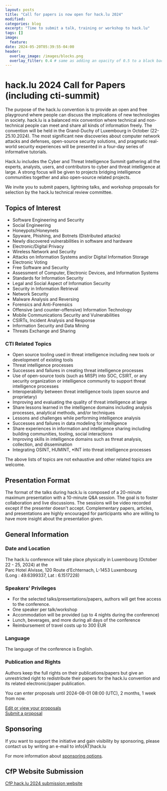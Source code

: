 ```yaml
---
layout: posts
title: "Call for papers is now open for hack.lu 2024"
modified:
categories: blog
excerpt: "Time to submit a talk, training or workshop to hack.lu"
tags: []
image:
  feature:
date: 2024-05-20T05:39:55-04:00
header:
  overlay_image: /images/blocks.png
  overlay_filter: 0.4 # same as adding an opacity of 0.5 to a black background
---
```


# hack.lu 2024 Call for Papers (including cti-summit)

The purpose of the hack.lu convention is to provide an open and free playground where people can discuss the implications of new technologies in society. hack.lu is a balanced mix convention where technical and non-technical people can meet and share all kinds of information freely. The convention will be held in the Grand-Duchy of Luxembourg in October (22-25.10.2024). The most significant new discoveries about computer network attacks and defenses, open-source security solutions, and pragmatic real-world security experiences will be presented in a four-day series of informative tutorials.

Hack.lu includes the Cyber and Threat Intelligence Summit gathering all the experts, analysts, users, and contributors to cyber and threat intelligence at large. A strong focus will be given to projects bridging intelligence communities together and also open-source related projects.

We invite you to submit papers, lightning talks, and workshop proposals for selection by the hack.lu technical review committee.

## Topics of Interest

- Software Engineering and Security
- Social Engineering
- Honeypots/Honeynets
- Spyware, Phishing, and Botnets (Distributed attacks)
- Newly discovered vulnerabilities in software and hardware
- Electronic/Digital Privacy
- Wireless Network and Security
- Attacks on Information Systems and/or Digital Information Storage
- Electronic Voting
- Free Software and Security
- Assessment of Computer, Electronic Devices, and Information Systems
- Standards for Information Security
- Legal and Social Aspect of Information Security
- Security in Information Retrieval
- Network Security
- Malware Analysis and Reversing
- Forensics and Anti-Forensics
- Offensive (and counter-offensive) Information Technology
- Mobile Communications Security and Vulnerabilities
- CSIRTs, Incident Analysis and Response
- Information Security and Data Mining
- Threats Exchange and Sharing

### CTI Related Topics

- Open source tooling used in threat intelligence including new tools or development of existing tools
- Threat intelligence processes
- Successes and failures in creating threat intelligence processes
- Use of open-source tools (such as MISP) into SOC, CSIRT, or any security organization or intelligence community to support threat intelligence processes
- Interoperability between threat intelligence tools (open source and proprietary)
- Improving and evaluating the quality of threat intelligence at large
- Share lessons learned in the intelligence domains including analysis processes, analytical methods, and/or techniques
- Lessons and challenges while performing intelligence analysis
- Successes and failures in data modeling for intelligence
- Share experiences in information and intelligence sharing including building communities, tooling, social interactions
- Improving skills in intelligence domains such as threat analysis, collection, and dissemination
- Integrating OSINT, HUMINT, *INT into threat intelligence processes

The above lists of topics are not exhaustive and other related topics are welcome.

## Presentation Format

The format of the talks during hack.lu is composed of a 20-minute maximum presentation with a 10-minute Q&A session. The goal is to foster collaboration and live discussions. The sessions will be video recorded except if the presenter doesn't accept. Complementary papers, articles, and presentations are highly encouraged for participants who are willing to have more insight about the presentation given.

## General Information

### Date and Location

The hack.lu conference will take place physically in Luxembourg (October 22 - 25, 2024) at the  
Parc Hotel Alvisse, 120 Route d’Echternach, L-1453 Luxembourg  
(Long : 49.6399337, Lat : 6.1517228)

### Speakers’ Privileges

- For the selected talks/presentations/papers, authors will get free access to the conference.
- One speaker per talk/workshop
- Accommodation will be provided (up to 4 nights during the conference)
- Lunch, beverages, and more during all days of the conference
- Reimbursement of travel costs up to 300 EUR

### Language

The language of the conference is English.

### Publication and Rights

Authors keep the full rights on their publications/papers but give an unrestricted right to redistribute their papers for the hack.lu convention and its related electronic/paper publication.

You can enter proposals until 2024-08-01 08:00 (UTC), 2 months, 1 week from now.

[Edit or view your proposals](https://pretalx.com/hack-lu-2024/cfp)  
[Submit a proposal](https://pretalx.com/hack-lu-2024/cfp)

## Sponsoring

If  you  want  to  support  the  initiative  and  gain  visibility  by
sponsoring, please contact us by writing an e-mail to info(AT)hack.lu

For more information about [sponsoring options](/sponsoring).

## CfP Website Submission

[CfP hack.lu 2024 submission website](https://pretalx.com/hack-lu-2024/)


